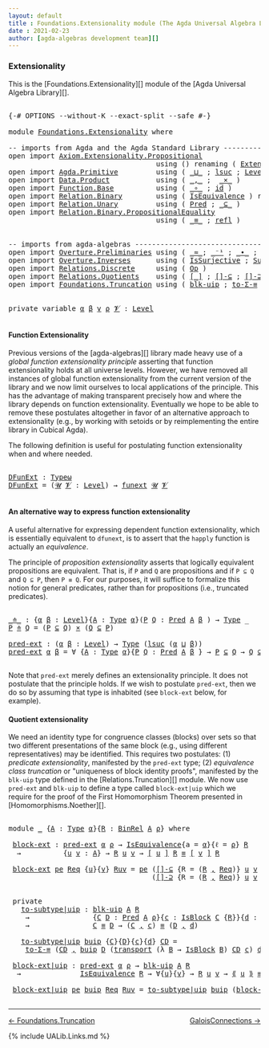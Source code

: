 ```yaml
---
layout: default
title : Foundations.Extensionality module (The Agda Universal Algebra Library)
date : 2021-02-23
author: [agda-algebras development team][]
---
```


### <a id="extensionality">Extensionality</a>

This is the [Foundations.Extensionality][] module of the [Agda Universal Algebra Library][].

<pre class="Agda">

<a id="321" class="Symbol">{-#</a> <a id="325" class="Keyword">OPTIONS</a> <a id="333" class="Pragma">--without-K</a> <a id="345" class="Pragma">--exact-split</a> <a id="359" class="Pragma">--safe</a> <a id="366" class="Symbol">#-}</a>

<a id="371" class="Keyword">module</a> <a id="378" href="Foundations.Extensionality.html" class="Module">Foundations.Extensionality</a> <a id="405" class="Keyword">where</a>

<a id="412" class="Comment">-- imports from Agda and the Agda Standard Library ------------------------------------</a>
<a id="500" class="Keyword">open</a> <a id="505" class="Keyword">import</a> <a id="512" href="Axiom.Extensionality.Propositional.html" class="Module">Axiom.Extensionality.Propositional</a>
                                   <a id="582" class="Keyword">using</a> <a id="588" class="Symbol">()</a> <a id="591" class="Keyword">renaming</a> <a id="600" class="Symbol">(</a> <a id="602" href="Axiom.Extensionality.Propositional.html#741" class="Function">Extensionality</a> <a id="617" class="Symbol">to</a> <a id="620" class="Function">funext</a> <a id="627" class="Symbol">)</a>
<a id="629" class="Keyword">open</a> <a id="634" class="Keyword">import</a> <a id="641" href="Agda.Primitive.html" class="Module">Agda.Primitive</a>         <a id="664" class="Keyword">using</a> <a id="670" class="Symbol">(</a> <a id="672" href="Agda.Primitive.html#810" class="Primitive Operator">_⊔_</a> <a id="676" class="Symbol">;</a> <a id="678" href="Agda.Primitive.html#780" class="Primitive">lsuc</a> <a id="683" class="Symbol">;</a> <a id="685" href="Agda.Primitive.html#597" class="Postulate">Level</a> <a id="691" class="Symbol">)</a> <a id="693" class="Keyword">renaming</a> <a id="702" class="Symbol">(</a> <a id="704" href="Agda.Primitive.html#326" class="Primitive">Set</a> <a id="708" class="Symbol">to</a> <a id="711" class="Primitive">Type</a> <a id="716" class="Symbol">;</a> <a id="718" href="Agda.Primitive.html#381" class="Primitive">Setω</a> <a id="723" class="Symbol">to</a> <a id="726" class="Primitive">Typeω</a> <a id="732" class="Symbol">)</a>
<a id="734" class="Keyword">open</a> <a id="739" class="Keyword">import</a> <a id="746" href="Data.Product.html" class="Module">Data.Product</a>           <a id="769" class="Keyword">using</a> <a id="775" class="Symbol">(</a> <a id="777" href="Agda.Builtin.Sigma.html#236" class="InductiveConstructor Operator">_,_</a> <a id="781" class="Symbol">;</a>  <a id="784" href="Data.Product.html#1167" class="Function Operator">_×_</a> <a id="788" class="Symbol">)</a>
<a id="790" class="Keyword">open</a> <a id="795" class="Keyword">import</a> <a id="802" href="Function.Base.html" class="Module">Function.Base</a>          <a id="825" class="Keyword">using</a> <a id="831" class="Symbol">(</a> <a id="833" href="Function.Base.html#1031" class="Function Operator">_∘_</a> <a id="837" class="Symbol">;</a> <a id="839" href="Function.Base.html#615" class="Function">id</a> <a id="842" class="Symbol">)</a>
<a id="844" class="Keyword">open</a> <a id="849" class="Keyword">import</a> <a id="856" href="Relation.Binary.html" class="Module">Relation.Binary</a>        <a id="879" class="Keyword">using</a> <a id="885" class="Symbol">(</a> <a id="887" href="Relation.Binary.Structures.html#1522" class="Record">IsEquivalence</a> <a id="901" class="Symbol">)</a> <a id="903" class="Keyword">renaming</a> <a id="912" class="Symbol">(</a> <a id="914" href="Relation.Binary.Core.html#882" class="Function">Rel</a> <a id="918" class="Symbol">to</a> <a id="921" class="Function">BinRel</a> <a id="928" class="Symbol">)</a>
<a id="930" class="Keyword">open</a> <a id="935" class="Keyword">import</a> <a id="942" href="Relation.Unary.html" class="Module">Relation.Unary</a>         <a id="965" class="Keyword">using</a> <a id="971" class="Symbol">(</a> <a id="973" href="Relation.Unary.html#1101" class="Function">Pred</a> <a id="978" class="Symbol">;</a> <a id="980" href="Relation.Unary.html#1742" class="Function Operator">_⊆_</a> <a id="984" class="Symbol">)</a>
<a id="986" class="Keyword">open</a> <a id="991" class="Keyword">import</a> <a id="998" href="Relation.Binary.PropositionalEquality.html" class="Module">Relation.Binary.PropositionalEquality</a>
                                   <a id="1071" class="Keyword">using</a> <a id="1077" class="Symbol">(</a> <a id="1079" href="Agda.Builtin.Equality.html#151" class="Datatype Operator">_≡_</a> <a id="1083" class="Symbol">;</a> <a id="1085" href="Agda.Builtin.Equality.html#208" class="InductiveConstructor">refl</a> <a id="1090" class="Symbol">)</a>


<a id="1094" class="Comment">-- imports from agda-algebras --------------------------------------------------------------</a>
<a id="1187" class="Keyword">open</a> <a id="1192" class="Keyword">import</a> <a id="1199" href="Overture.Preliminaries.html" class="Module">Overture.Preliminaries</a> <a id="1222" class="Keyword">using</a> <a id="1228" class="Symbol">(</a> <a id="1230" href="Overture.Preliminaries.html#9315" class="Function Operator">_≈_</a><a id="1233" class="Symbol">;</a> <a id="1235" href="Overture.Preliminaries.html#4931" class="Function Operator">_⁻¹</a> <a id="1239" class="Symbol">;</a> <a id="1241" href="Overture.Preliminaries.html#5257" class="Function Operator">_∙_</a> <a id="1245" class="Symbol">;</a> <a id="1247" href="Overture.Preliminaries.html#10034" class="Function">transport</a> <a id="1257" class="Symbol">)</a>
<a id="1259" class="Keyword">open</a> <a id="1264" class="Keyword">import</a> <a id="1271" href="Overture.Inverses.html" class="Module">Overture.Inverses</a>      <a id="1294" class="Keyword">using</a> <a id="1300" class="Symbol">(</a> <a id="1302" href="Overture.Inverses.html#3317" class="Function">IsSurjective</a> <a id="1315" class="Symbol">;</a> <a id="1317" href="Overture.Inverses.html#3573" class="Function">SurjInv</a> <a id="1325" class="Symbol">;</a> <a id="1327" href="Overture.Inverses.html#2024" class="Function">InvIsInv</a> <a id="1336" class="Symbol">;</a> <a id="1338" href="Overture.Inverses.html#1261" class="Datatype Operator">Image_∋_</a> <a id="1347" class="Symbol">;</a> <a id="1349" href="Overture.Inverses.html#1309" class="InductiveConstructor">eq</a> <a id="1352" class="Symbol">)</a>
<a id="1354" class="Keyword">open</a> <a id="1359" class="Keyword">import</a> <a id="1366" href="Relations.Discrete.html" class="Module">Relations.Discrete</a>     <a id="1389" class="Keyword">using</a> <a id="1395" class="Symbol">(</a> <a id="1397" href="Relations.Discrete.html#5614" class="Function">Op</a> <a id="1400" class="Symbol">)</a>
<a id="1402" class="Keyword">open</a> <a id="1407" class="Keyword">import</a> <a id="1414" href="Relations.Quotients.html" class="Module">Relations.Quotients</a>    <a id="1437" class="Keyword">using</a> <a id="1443" class="Symbol">(</a> <a id="1445" href="Relations.Quotients.html#3996" class="Function Operator">[_]</a> <a id="1449" class="Symbol">;</a> <a id="1451" href="Relations.Quotients.html#5897" class="Function">[]-⊆</a> <a id="1456" class="Symbol">;</a> <a id="1458" href="Relations.Quotients.html#6048" class="Function">[]-⊇</a> <a id="1463" class="Symbol">;</a> <a id="1465" href="Relations.Quotients.html#4661" class="Record">IsBlock</a> <a id="1473" class="Symbol">;</a> <a id="1475" href="Relations.Quotients.html#5378" class="Function Operator">⟪_⟫</a> <a id="1479" class="Symbol">)</a>
<a id="1481" class="Keyword">open</a> <a id="1486" class="Keyword">import</a> <a id="1493" href="Foundations.Truncation.html" class="Module">Foundations.Truncation</a> <a id="1516" class="Keyword">using</a> <a id="1522" class="Symbol">(</a> <a id="1524" href="Foundations.Truncation.html#10875" class="Function">blk-uip</a> <a id="1532" class="Symbol">;</a> <a id="1534" href="Foundations.Truncation.html#7069" class="Function">to-Σ-≡</a> <a id="1541" class="Symbol">)</a>


<a id="1545" class="Keyword">private</a> <a id="1553" class="Keyword">variable</a> <a id="1562" href="Foundations.Extensionality.html#1562" class="Generalizable">α</a> <a id="1564" href="Foundations.Extensionality.html#1564" class="Generalizable">β</a> <a id="1566" href="Foundations.Extensionality.html#1566" class="Generalizable">γ</a> <a id="1568" href="Foundations.Extensionality.html#1568" class="Generalizable">ρ</a> <a id="1570" href="Foundations.Extensionality.html#1570" class="Generalizable">𝓥</a> <a id="1572" class="Symbol">:</a> <a id="1574" href="Agda.Primitive.html#597" class="Postulate">Level</a>

</pre>

#### <a id="function-extensionality">Function Extensionality</a>


Previous versions of the [agda-algebras][] library made heavy use of a *global function extensionality
principle* asserting that function extensionality holds at all universe levels.
However, we have removed all instances of global function extensionality from the current version of the library and we now limit ourselves to local applications of the principle. This has the advantage of making transparent precisely how and where the library depends on function extensionality. Eventually we hope to be able to remove these postulates altogether in favor of an alternative approach to extensionality (e.g., by working with setoids or by reimplementing the entire library in Cubical Agda).

The following definition is useful for postulating function extensionality when and where needed.

<pre class="Agda">

<a id="DFunExt"></a><a id="2465" href="Foundations.Extensionality.html#2465" class="Function">DFunExt</a> <a id="2473" class="Symbol">:</a> <a id="2475" href="Foundations.Extensionality.html#726" class="Primitive">Typeω</a>
<a id="2481" href="Foundations.Extensionality.html#2465" class="Function">DFunExt</a> <a id="2489" class="Symbol">=</a> <a id="2491" class="Symbol">(</a><a id="2492" href="Foundations.Extensionality.html#2492" class="Bound">𝓤</a> <a id="2494" href="Foundations.Extensionality.html#2494" class="Bound">𝓥</a> <a id="2496" class="Symbol">:</a> <a id="2498" href="Agda.Primitive.html#597" class="Postulate">Level</a><a id="2503" class="Symbol">)</a> <a id="2505" class="Symbol">→</a> <a id="2507" href="Foundations.Extensionality.html#620" class="Function">funext</a> <a id="2514" href="Foundations.Extensionality.html#2492" class="Bound">𝓤</a> <a id="2516" href="Foundations.Extensionality.html#2494" class="Bound">𝓥</a>

</pre>


#### <a id="an-alternative-way-to-express-function-extensionality">An alternative way to express function extensionality</a>

A useful alternative for expressing dependent function extensionality, which is essentially equivalent to `dfunext`, is to assert that the `happly` function is actually an *equivalence*.


The principle of *proposition extensionality* asserts that logically equivalent propositions are equivalent.  That is, if `P` and `Q` are propositions and if `P ⊆ Q` and `Q ⊆ P`, then `P ≡ Q`. For our purposes, it will suffice to formalize this notion for general predicates, rather than for propositions (i.e., truncated predicates).

<pre class="Agda">

<a id="_≐_"></a><a id="3197" href="Foundations.Extensionality.html#3197" class="Function Operator">_≐_</a> <a id="3201" class="Symbol">:</a> <a id="3203" class="Symbol">{</a><a id="3204" href="Foundations.Extensionality.html#3204" class="Bound">α</a> <a id="3206" href="Foundations.Extensionality.html#3206" class="Bound">β</a> <a id="3208" class="Symbol">:</a> <a id="3210" href="Agda.Primitive.html#597" class="Postulate">Level</a><a id="3215" class="Symbol">}{</a><a id="3217" href="Foundations.Extensionality.html#3217" class="Bound">A</a> <a id="3219" class="Symbol">:</a> <a id="3221" href="Foundations.Extensionality.html#711" class="Primitive">Type</a> <a id="3226" href="Foundations.Extensionality.html#3204" class="Bound">α</a><a id="3227" class="Symbol">}(</a><a id="3229" href="Foundations.Extensionality.html#3229" class="Bound">P</a> <a id="3231" href="Foundations.Extensionality.html#3231" class="Bound">Q</a> <a id="3233" class="Symbol">:</a> <a id="3235" href="Relation.Unary.html#1101" class="Function">Pred</a> <a id="3240" href="Foundations.Extensionality.html#3217" class="Bound">A</a> <a id="3242" href="Foundations.Extensionality.html#3206" class="Bound">β</a> <a id="3244" class="Symbol">)</a> <a id="3246" class="Symbol">→</a> <a id="3248" href="Foundations.Extensionality.html#711" class="Primitive">Type</a> <a id="3253" class="Symbol">_</a>
<a id="3255" href="Foundations.Extensionality.html#3255" class="Bound">P</a> <a id="3257" href="Foundations.Extensionality.html#3197" class="Function Operator">≐</a> <a id="3259" href="Foundations.Extensionality.html#3259" class="Bound">Q</a> <a id="3261" class="Symbol">=</a> <a id="3263" class="Symbol">(</a><a id="3264" href="Foundations.Extensionality.html#3255" class="Bound">P</a> <a id="3266" href="Relation.Unary.html#1742" class="Function Operator">⊆</a> <a id="3268" href="Foundations.Extensionality.html#3259" class="Bound">Q</a><a id="3269" class="Symbol">)</a> <a id="3271" href="Data.Product.html#1167" class="Function Operator">×</a> <a id="3273" class="Symbol">(</a><a id="3274" href="Foundations.Extensionality.html#3259" class="Bound">Q</a> <a id="3276" href="Relation.Unary.html#1742" class="Function Operator">⊆</a> <a id="3278" href="Foundations.Extensionality.html#3255" class="Bound">P</a><a id="3279" class="Symbol">)</a>

<a id="pred-ext"></a><a id="3282" href="Foundations.Extensionality.html#3282" class="Function">pred-ext</a> <a id="3291" class="Symbol">:</a> <a id="3293" class="Symbol">(</a><a id="3294" href="Foundations.Extensionality.html#3294" class="Bound">α</a> <a id="3296" href="Foundations.Extensionality.html#3296" class="Bound">β</a> <a id="3298" class="Symbol">:</a> <a id="3300" href="Agda.Primitive.html#597" class="Postulate">Level</a><a id="3305" class="Symbol">)</a> <a id="3307" class="Symbol">→</a> <a id="3309" href="Foundations.Extensionality.html#711" class="Primitive">Type</a> <a id="3314" class="Symbol">(</a><a id="3315" href="Agda.Primitive.html#780" class="Primitive">lsuc</a> <a id="3320" class="Symbol">(</a><a id="3321" href="Foundations.Extensionality.html#3294" class="Bound">α</a> <a id="3323" href="Agda.Primitive.html#810" class="Primitive Operator">⊔</a> <a id="3325" href="Foundations.Extensionality.html#3296" class="Bound">β</a><a id="3326" class="Symbol">))</a>
<a id="3329" href="Foundations.Extensionality.html#3282" class="Function">pred-ext</a> <a id="3338" href="Foundations.Extensionality.html#3338" class="Bound">α</a> <a id="3340" href="Foundations.Extensionality.html#3340" class="Bound">β</a> <a id="3342" class="Symbol">=</a> <a id="3344" class="Symbol">∀</a> <a id="3346" class="Symbol">{</a><a id="3347" href="Foundations.Extensionality.html#3347" class="Bound">A</a> <a id="3349" class="Symbol">:</a> <a id="3351" href="Foundations.Extensionality.html#711" class="Primitive">Type</a> <a id="3356" href="Foundations.Extensionality.html#3338" class="Bound">α</a><a id="3357" class="Symbol">}{</a><a id="3359" href="Foundations.Extensionality.html#3359" class="Bound">P</a> <a id="3361" href="Foundations.Extensionality.html#3361" class="Bound">Q</a> <a id="3363" class="Symbol">:</a> <a id="3365" href="Relation.Unary.html#1101" class="Function">Pred</a> <a id="3370" href="Foundations.Extensionality.html#3347" class="Bound">A</a> <a id="3372" href="Foundations.Extensionality.html#3340" class="Bound">β</a> <a id="3374" class="Symbol">}</a> <a id="3376" class="Symbol">→</a> <a id="3378" href="Foundations.Extensionality.html#3359" class="Bound">P</a> <a id="3380" href="Relation.Unary.html#1742" class="Function Operator">⊆</a> <a id="3382" href="Foundations.Extensionality.html#3361" class="Bound">Q</a> <a id="3384" class="Symbol">→</a> <a id="3386" href="Foundations.Extensionality.html#3361" class="Bound">Q</a> <a id="3388" href="Relation.Unary.html#1742" class="Function Operator">⊆</a> <a id="3390" href="Foundations.Extensionality.html#3359" class="Bound">P</a> <a id="3392" class="Symbol">→</a> <a id="3394" href="Foundations.Extensionality.html#3359" class="Bound">P</a> <a id="3396" href="Agda.Builtin.Equality.html#151" class="Datatype Operator">≡</a> <a id="3398" href="Foundations.Extensionality.html#3361" class="Bound">Q</a>

</pre>

Note that `pred-ext` merely defines an extensionality principle. It does not postulate that the principle holds.  If we wish to postulate `pred-ext`, then we do so by assuming that type is inhabited (see `block-ext` below, for example).


#### Quotient extensionality

We need an identity type for congruence classes (blocks) over sets so that two different presentations of the same block (e.g., using different representatives) may be identified.  This requires two postulates: (1) *predicate extensionality*, manifested by the `pred-ext` type; (2) *equivalence class truncation* or "uniqueness of block identity proofs", manifested by the `blk-uip` type defined in the [Relations.Truncation][] module. We now use `pred-ext` and `blk-uip` to define a type called `block-ext|uip` which we require for the proof of the First Homomorphism Theorem presented in [Homomorphisms.Noether][].

<pre class="Agda">

<a id="4314" class="Keyword">module</a> <a id="4321" href="Foundations.Extensionality.html#4321" class="Module">_</a> <a id="4323" class="Symbol">{</a><a id="4324" href="Foundations.Extensionality.html#4324" class="Bound">A</a> <a id="4326" class="Symbol">:</a> <a id="4328" href="Foundations.Extensionality.html#711" class="Primitive">Type</a> <a id="4333" href="Foundations.Extensionality.html#1562" class="Generalizable">α</a><a id="4334" class="Symbol">}{</a><a id="4336" href="Foundations.Extensionality.html#4336" class="Bound">R</a> <a id="4338" class="Symbol">:</a> <a id="4340" href="Foundations.Extensionality.html#921" class="Function">BinRel</a> <a id="4347" href="Foundations.Extensionality.html#4324" class="Bound">A</a> <a id="4349" href="Foundations.Extensionality.html#1568" class="Generalizable">ρ</a><a id="4350" class="Symbol">}</a> <a id="4352" class="Keyword">where</a>

 <a id="4360" href="Foundations.Extensionality.html#4360" class="Function">block-ext</a> <a id="4370" class="Symbol">:</a> <a id="4372" href="Foundations.Extensionality.html#3282" class="Function">pred-ext</a> <a id="4381" href="Foundations.Extensionality.html#4333" class="Bound">α</a> <a id="4383" href="Foundations.Extensionality.html#4349" class="Bound">ρ</a> <a id="4385" class="Symbol">→</a> <a id="4387" href="Relation.Binary.Structures.html#1522" class="Record">IsEquivalence</a><a id="4400" class="Symbol">{</a><a id="4401" class="Argument">a</a> <a id="4403" class="Symbol">=</a> <a id="4405" href="Foundations.Extensionality.html#4333" class="Bound">α</a><a id="4406" class="Symbol">}{</a><a id="4408" class="Argument">ℓ</a> <a id="4410" class="Symbol">=</a> <a id="4412" href="Foundations.Extensionality.html#4349" class="Bound">ρ</a><a id="4413" class="Symbol">}</a> <a id="4415" href="Foundations.Extensionality.html#4336" class="Bound">R</a>
  <a id="4419" class="Symbol">→</a>          <a id="4430" class="Symbol">{</a><a id="4431" href="Foundations.Extensionality.html#4431" class="Bound">u</a> <a id="4433" href="Foundations.Extensionality.html#4433" class="Bound">v</a> <a id="4435" class="Symbol">:</a> <a id="4437" href="Foundations.Extensionality.html#4324" class="Bound">A</a><a id="4438" class="Symbol">}</a> <a id="4440" class="Symbol">→</a> <a id="4442" href="Foundations.Extensionality.html#4336" class="Bound">R</a> <a id="4444" href="Foundations.Extensionality.html#4431" class="Bound">u</a> <a id="4446" href="Foundations.Extensionality.html#4433" class="Bound">v</a> <a id="4448" class="Symbol">→</a> <a id="4450" href="Relations.Quotients.html#3996" class="Function Operator">[</a> <a id="4452" href="Foundations.Extensionality.html#4431" class="Bound">u</a> <a id="4454" href="Relations.Quotients.html#3996" class="Function Operator">]</a> <a id="4456" href="Foundations.Extensionality.html#4336" class="Bound">R</a> <a id="4458" href="Agda.Builtin.Equality.html#151" class="Datatype Operator">≡</a> <a id="4460" href="Relations.Quotients.html#3996" class="Function Operator">[</a> <a id="4462" href="Foundations.Extensionality.html#4433" class="Bound">v</a> <a id="4464" href="Relations.Quotients.html#3996" class="Function Operator">]</a> <a id="4466" href="Foundations.Extensionality.html#4336" class="Bound">R</a>

 <a id="4470" href="Foundations.Extensionality.html#4360" class="Function">block-ext</a> <a id="4480" href="Foundations.Extensionality.html#4480" class="Bound">pe</a> <a id="4483" href="Foundations.Extensionality.html#4483" class="Bound">Req</a> <a id="4487" class="Symbol">{</a><a id="4488" href="Foundations.Extensionality.html#4488" class="Bound">u</a><a id="4489" class="Symbol">}{</a><a id="4491" href="Foundations.Extensionality.html#4491" class="Bound">v</a><a id="4492" class="Symbol">}</a> <a id="4494" href="Foundations.Extensionality.html#4494" class="Bound">Ruv</a> <a id="4498" class="Symbol">=</a> <a id="4500" href="Foundations.Extensionality.html#4480" class="Bound">pe</a> <a id="4503" class="Symbol">(</a><a id="4504" href="Relations.Quotients.html#5897" class="Function">[]-⊆</a> <a id="4509" class="Symbol">{</a><a id="4510" class="Argument">R</a> <a id="4512" class="Symbol">=</a> <a id="4514" class="Symbol">(</a><a id="4515" href="Foundations.Extensionality.html#4336" class="Bound">R</a> <a id="4517" href="Agda.Builtin.Sigma.html#236" class="InductiveConstructor Operator">,</a> <a id="4519" href="Foundations.Extensionality.html#4483" class="Bound">Req</a><a id="4522" class="Symbol">)}</a> <a id="4525" href="Foundations.Extensionality.html#4488" class="Bound">u</a> <a id="4527" href="Foundations.Extensionality.html#4491" class="Bound">v</a> <a id="4529" href="Foundations.Extensionality.html#4494" class="Bound">Ruv</a><a id="4532" class="Symbol">)</a>
                                  <a id="4568" class="Symbol">(</a><a id="4569" href="Relations.Quotients.html#6048" class="Function">[]-⊇</a> <a id="4574" class="Symbol">{</a><a id="4575" class="Argument">R</a> <a id="4577" class="Symbol">=</a> <a id="4579" class="Symbol">(</a><a id="4580" href="Foundations.Extensionality.html#4336" class="Bound">R</a> <a id="4582" href="Agda.Builtin.Sigma.html#236" class="InductiveConstructor Operator">,</a> <a id="4584" href="Foundations.Extensionality.html#4483" class="Bound">Req</a><a id="4587" class="Symbol">)}</a> <a id="4590" href="Foundations.Extensionality.html#4488" class="Bound">u</a> <a id="4592" href="Foundations.Extensionality.html#4491" class="Bound">v</a> <a id="4594" href="Foundations.Extensionality.html#4494" class="Bound">Ruv</a><a id="4597" class="Symbol">)</a>


 <a id="4602" class="Keyword">private</a>
   <a id="4613" href="Foundations.Extensionality.html#4613" class="Function">to-subtype|uip</a> <a id="4628" class="Symbol">:</a> <a id="4630" href="Foundations.Truncation.html#10875" class="Function">blk-uip</a> <a id="4638" href="Foundations.Extensionality.html#4324" class="Bound">A</a> <a id="4640" href="Foundations.Extensionality.html#4336" class="Bound">R</a>
    <a id="4646" class="Symbol">→</a>               <a id="4662" class="Symbol">{</a><a id="4663" href="Foundations.Extensionality.html#4663" class="Bound">C</a> <a id="4665" href="Foundations.Extensionality.html#4665" class="Bound">D</a> <a id="4667" class="Symbol">:</a> <a id="4669" href="Relation.Unary.html#1101" class="Function">Pred</a> <a id="4674" href="Foundations.Extensionality.html#4324" class="Bound">A</a> <a id="4676" href="Foundations.Extensionality.html#4349" class="Bound">ρ</a><a id="4677" class="Symbol">}{</a><a id="4679" href="Foundations.Extensionality.html#4679" class="Bound">c</a> <a id="4681" class="Symbol">:</a> <a id="4683" href="Relations.Quotients.html#4661" class="Record">IsBlock</a> <a id="4691" href="Foundations.Extensionality.html#4663" class="Bound">C</a> <a id="4693" class="Symbol">{</a><a id="4694" href="Foundations.Extensionality.html#4336" class="Bound">R</a><a id="4695" class="Symbol">}}{</a><a id="4698" href="Foundations.Extensionality.html#4698" class="Bound">d</a> <a id="4700" class="Symbol">:</a> <a id="4702" href="Relations.Quotients.html#4661" class="Record">IsBlock</a> <a id="4710" href="Foundations.Extensionality.html#4665" class="Bound">D</a> <a id="4712" class="Symbol">{</a><a id="4713" href="Foundations.Extensionality.html#4336" class="Bound">R</a><a id="4714" class="Symbol">}}</a>
    <a id="4721" class="Symbol">→</a>               <a id="4737" href="Foundations.Extensionality.html#4663" class="Bound">C</a> <a id="4739" href="Agda.Builtin.Equality.html#151" class="Datatype Operator">≡</a> <a id="4741" href="Foundations.Extensionality.html#4665" class="Bound">D</a> <a id="4743" class="Symbol">→</a> <a id="4745" class="Symbol">(</a><a id="4746" href="Foundations.Extensionality.html#4663" class="Bound">C</a> <a id="4748" href="Agda.Builtin.Sigma.html#236" class="InductiveConstructor Operator">,</a> <a id="4750" href="Foundations.Extensionality.html#4679" class="Bound">c</a><a id="4751" class="Symbol">)</a> <a id="4753" href="Agda.Builtin.Equality.html#151" class="Datatype Operator">≡</a> <a id="4755" class="Symbol">(</a><a id="4756" href="Foundations.Extensionality.html#4665" class="Bound">D</a> <a id="4758" href="Agda.Builtin.Sigma.html#236" class="InductiveConstructor Operator">,</a> <a id="4760" href="Foundations.Extensionality.html#4698" class="Bound">d</a><a id="4761" class="Symbol">)</a>

   <a id="4767" href="Foundations.Extensionality.html#4613" class="Function">to-subtype|uip</a> <a id="4782" href="Foundations.Extensionality.html#4782" class="Bound">buip</a> <a id="4787" class="Symbol">{</a><a id="4788" href="Foundations.Extensionality.html#4788" class="Bound">C</a><a id="4789" class="Symbol">}{</a><a id="4791" href="Foundations.Extensionality.html#4791" class="Bound">D</a><a id="4792" class="Symbol">}{</a><a id="4794" href="Foundations.Extensionality.html#4794" class="Bound">c</a><a id="4795" class="Symbol">}{</a><a id="4797" href="Foundations.Extensionality.html#4797" class="Bound">d</a><a id="4798" class="Symbol">}</a> <a id="4800" href="Foundations.Extensionality.html#4800" class="Bound">CD</a> <a id="4803" class="Symbol">=</a>
    <a id="4809" href="Foundations.Truncation.html#7069" class="Function">to-Σ-≡</a> <a id="4816" class="Symbol">(</a><a id="4817" href="Foundations.Extensionality.html#4800" class="Bound">CD</a> <a id="4820" href="Agda.Builtin.Sigma.html#236" class="InductiveConstructor Operator">,</a> <a id="4822" href="Foundations.Extensionality.html#4782" class="Bound">buip</a> <a id="4827" href="Foundations.Extensionality.html#4791" class="Bound">D</a> <a id="4829" class="Symbol">(</a><a id="4830" href="Overture.Preliminaries.html#10034" class="Function">transport</a> <a id="4840" class="Symbol">(λ</a> <a id="4843" href="Foundations.Extensionality.html#4843" class="Bound">B</a> <a id="4845" class="Symbol">→</a> <a id="4847" href="Relations.Quotients.html#4661" class="Record">IsBlock</a> <a id="4855" href="Foundations.Extensionality.html#4843" class="Bound">B</a><a id="4856" class="Symbol">)</a> <a id="4858" href="Foundations.Extensionality.html#4800" class="Bound">CD</a> <a id="4861" href="Foundations.Extensionality.html#4794" class="Bound">c</a><a id="4862" class="Symbol">)</a> <a id="4864" href="Foundations.Extensionality.html#4797" class="Bound">d</a><a id="4865" class="Symbol">)</a>

 <a id="4869" href="Foundations.Extensionality.html#4869" class="Function">block-ext|uip</a> <a id="4883" class="Symbol">:</a> <a id="4885" href="Foundations.Extensionality.html#3282" class="Function">pred-ext</a> <a id="4894" href="Foundations.Extensionality.html#4333" class="Bound">α</a> <a id="4896" href="Foundations.Extensionality.html#4349" class="Bound">ρ</a> <a id="4898" class="Symbol">→</a> <a id="4900" href="Foundations.Truncation.html#10875" class="Function">blk-uip</a> <a id="4908" href="Foundations.Extensionality.html#4324" class="Bound">A</a> <a id="4910" href="Foundations.Extensionality.html#4336" class="Bound">R</a>
  <a id="4914" class="Symbol">→</a>              <a id="4929" href="Relation.Binary.Structures.html#1522" class="Record">IsEquivalence</a> <a id="4943" href="Foundations.Extensionality.html#4336" class="Bound">R</a> <a id="4945" class="Symbol">→</a> <a id="4947" class="Symbol">∀{</a><a id="4949" href="Foundations.Extensionality.html#4949" class="Bound">u</a><a id="4950" class="Symbol">}{</a><a id="4952" href="Foundations.Extensionality.html#4952" class="Bound">v</a><a id="4953" class="Symbol">}</a> <a id="4955" class="Symbol">→</a> <a id="4957" href="Foundations.Extensionality.html#4336" class="Bound">R</a> <a id="4959" href="Foundations.Extensionality.html#4949" class="Bound">u</a> <a id="4961" href="Foundations.Extensionality.html#4952" class="Bound">v</a> <a id="4963" class="Symbol">→</a> <a id="4965" href="Relations.Quotients.html#5378" class="Function Operator">⟪</a> <a id="4967" href="Foundations.Extensionality.html#4949" class="Bound">u</a> <a id="4969" href="Relations.Quotients.html#5378" class="Function Operator">⟫</a> <a id="4971" href="Agda.Builtin.Equality.html#151" class="Datatype Operator">≡</a> <a id="4973" href="Relations.Quotients.html#5378" class="Function Operator">⟪</a> <a id="4975" href="Foundations.Extensionality.html#4952" class="Bound">v</a> <a id="4977" href="Relations.Quotients.html#5378" class="Function Operator">⟫</a>

 <a id="4981" href="Foundations.Extensionality.html#4869" class="Function">block-ext|uip</a> <a id="4995" href="Foundations.Extensionality.html#4995" class="Bound">pe</a> <a id="4998" href="Foundations.Extensionality.html#4998" class="Bound">buip</a> <a id="5003" href="Foundations.Extensionality.html#5003" class="Bound">Req</a> <a id="5007" href="Foundations.Extensionality.html#5007" class="Bound">Ruv</a> <a id="5011" class="Symbol">=</a> <a id="5013" href="Foundations.Extensionality.html#4613" class="Function">to-subtype|uip</a> <a id="5028" href="Foundations.Extensionality.html#4998" class="Bound">buip</a> <a id="5033" class="Symbol">(</a><a id="5034" href="Foundations.Extensionality.html#4360" class="Function">block-ext</a> <a id="5044" href="Foundations.Extensionality.html#4995" class="Bound">pe</a> <a id="5047" href="Foundations.Extensionality.html#5003" class="Bound">Req</a> <a id="5051" href="Foundations.Extensionality.html#5007" class="Bound">Ruv</a><a id="5054" class="Symbol">)</a>

</pre>

---------------------------------------

[← Foundations.Truncation](Foundations.Truncation.html)
<span style="float:right;">[GaloisConnections →](GaloisConnections.html)</span>

{% include UALib.Links.md %}

[agda-algebras development team]: https://github.com/ualib/agda-algebras#the-agda-algebras-development-team

